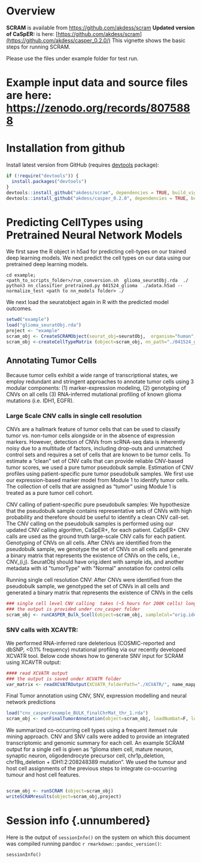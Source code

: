 
# Overview

**SCRAM** is available from https://github.com/akdess/scram 
**Updated version of CaSpER:**  is here:  [https://github.com/akdess/scram](https://github.com/akdess/casper_0.2.0/)
This vignette shows the basic steps for running SCRAM.

Please use the files under example folder for test run. 
# Example input data and source files are here: https://zenodo.org/records/8075888

# Installation from github

Install latest version from GitHub (requires [devtools](https://github.com/hadley/devtools) package):

```r
if (!require("devtools")) {
  install.packages("devtools")
}
devtools::install_github("akdess/scram", dependencies = TRUE, build_vignettes = FALSE)
devtools::install_github("akdess/casper_0.2.0", dependencies = TRUE, build_vignettes = FALSE)
```




# Predicting CellTypes using Pretrained Neural Network Models

We first save the R object in h5ad for predicting cell-types on our trained deep learning models. We next predict the cell types on our data using our pretrained deep learning models.  


```
cd example;
<path_to_scripts_folder>/run_conversion.sh  glioma_seuratObj.rda  ./
python3 nn_classifier_pretrained.py 041524_glioma  ./adata.h5ad --normalize_test <path to nn_models folder> ./
```

We next load the seuratobject again in R with the predicted model outcomes. 

```r
setwd("example")
load("glioma_seuratObj.rda")
project <- "example"
scram_obj <- CreateSCRAMObject(seurat_obj=seuratObj,  organism="human", min_support=0.1, max_set_size=50) 
scram_obj <-createCellTypeMatrix (object=scram_obj, nn_path="./041524_glioma_multipleNeuralNetworks/", prob_thr=0.9, refs=c('suva_idh_a_o', 'hpa_brain_simple', 'allen_class_label_main', 'allen_neurons_only', 'TissueImmune', 'aldinger', 'codex', 'suva', 'bhaduri_withAge', 'dirks_primary_gbm_combined'), run="041524_glioma", pretrained=T)

```

## Annotating Tumor Cells
Because tumor cells exhibit a wide range of transcriptional states, we employ redundant and stringent approaches to annotate tumor cells using 3 modular components: (1) marker-expression modeling, (2) genotyping of CNVs on all cells (3) RNA-inferred mutational profiling of known glioma mutations (i.e. IDH1, EGFR). 

### Large Scale CNV calls in single cell resolution
CNVs are a hallmark feature of tumor cells that can be used to classify tumor vs. non-tumor cells alongside or in the absence of expression markers. However, detection of CNVs from scRNA-seq data is inherently noisy due to a multitude of factors, including drop-outs and unmatched control sets and requires a set of cells that are known to be tumor cells. To estimate a “clean” set of CNV calls that can provide reliable CNV-based tumor scores, we used a pure tumor pseudobulk sample.
Estimation of CNV profiles using patient-specific pure tumor pseudobulk samples. We first use our expression-based marker model from Module 1 to identify tumor cells. The collection of cells that are assigned as “tumor” using Module 1 is treated as a pure tumor cell cohort. 

CNV calling of patient-specific pure pseudobulk samples: We hypothesize that the pseudobulk sample contains representative sets of CNVs with high probability and therefore should be useful to identify a clean CNV call-set. The CNV calling on the pseudobulk samples is performed using our updated CNV calling algorithm, CaSpER+, for each patient. CaSpER+ CNV calls are used as the ground truth large-scale CNV calls for each patient. 
Genotyping of CNVs on all cells. After CNVs are identified from the pseudobulk sample, we genotype the set of CNVs on all cells and generate a binary matrix that represents the existence of CNVs on the cells, i.e., CNV_(i,j).
SeuratObj should have orig.ident with sample ids, and another metadata with id "tumorType" with "Normal" annotation for control cells 

Running single cell resolution CNV: After CNVs were identified from the pseudobulk sample, we genotyped the set of CNVs in all cells and generated a binary matrix that represents the existence of CNVs in the cells 

```r
### single cell level CNV calling  takes (~5 hours for 200K cells) long for large scRNA-Seq datasets. 
### the output is provided under cnv_casper folder
scram_obj <- runCASPER_Bulk_Scell(object=scram_obj, sampleCol="orig.ident", project)
```


### SNV calls with XCAVTR:

We performed RNA-inferred rare deleterious (COSMIC-reported and dbSNP, <0.1% frequency) mutational profiling via our recently developed XCVATR tool. 
Below code shows how to generate SNV input for SCRAM using XCAVTR output: 

```r
#### read XCVATR output
### the output is saved under XCVATR folder
var_matrix <- readXCVATROutput(XCVATR_folderPath="./XCVATR/", name_mapping)
```

Final Tumor annotation using CNV, SNV, expression modelling and neural network predictions

```r
load("cnv_casper/example_BULK_finalChrMat_thr_1.rda")
scram_obj <- runFinalTumorAnnotation(object=scram_obj, loadNumbat=F, loadCasper=T, finalChrMat_bulk=finalChrMat_bulk, loadXCVATR=T, sampleCol="orig.ident", project="example", model_genes=c("PDGFRA" ,"EGFR"  ,"SOX2" ))

```


We summarized co-occurring cell types using a frequent itemset rule mining approach. CNV and SNV calls were added to provide an integrated transcriptomic and genomic summary for each cell. An example SCRAM output for a single cell is given as “glioma stem cell, mature neuron, synaptic neuron, oligodendrocyte precursor cell, chr1p_deletion, chr19q_deletion + IDH1:2:208248389 mutation”. We used the tumour and host cell assignments of the previous steps to integrate co-occurring tumour and host cell features.

```r

scram_obj <- runSCRAM (object=scram_obj) 
writeSCRAMresults(object=scram_obj,project)

```

# Session info {.unnumbered}

Here is the output of `sessionInfo()` on the system on which this document was
compiled running pandoc `r rmarkdown::pandoc_version()`:

```{r sessionInfo, echo=FALSE}
sessionInfo()
```
